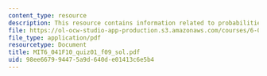 ```yaml
---
content_type: resource
description: This resource contains information related to probabilities.
file: https://ol-ocw-studio-app-production.s3.amazonaws.com/courses/6-041-probabilistic-systems-analysis-and-applied-probability-fall-2010/98ee667994475a9d640de01413c6e5b4_MIT6_041F10_quiz01_f09_sol.pdf
file_type: application/pdf
resourcetype: Document
title: MIT6_041F10_quiz01_f09_sol.pdf
uid: 98ee6679-9447-5a9d-640d-e01413c6e5b4
---
```

